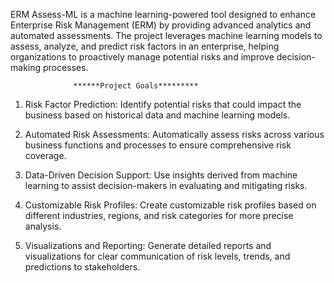 ERM Assess-ML is a machine learning-powered tool designed to enhance Enterprise Risk Management (ERM) by providing advanced analytics and automated assessments. The project leverages machine learning models to assess, analyze, and predict risk factors in an enterprise, helping organizations to proactively manage potential risks and improve decision-making processes.
                  
                  ******Project Goals*********
1. Risk Factor Prediction: Identify potential risks that could impact the business based on historical data and machine learning models.

2. Automated Risk Assessments: Automatically assess risks across various business functions and processes to ensure comprehensive risk coverage.

3. Data-Driven Decision Support: Use insights derived from machine learning to assist decision-makers in evaluating and mitigating risks.

4. Customizable Risk Profiles: Create customizable risk profiles based on different industries, regions, and risk categories for more precise analysis.

5. Visualizations and Reporting: Generate detailed reports and visualizations for clear communication of risk levels, trends, and predictions to stakeholders.
